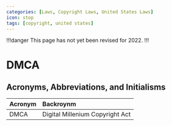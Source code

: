```yaml
---
categories: [Laws, Copyright Laws, United States Laws]
icon: stop
tags: [copyright, united states]
---
```


!!!danger
This page has not yet been revised for 2022.
!!!

# DMCA

## Acronyms, Abbreviations, and Initialisms

Acronym | Backroynm
:--- | :---
DMCA | Digital Millenium Copyright Act
